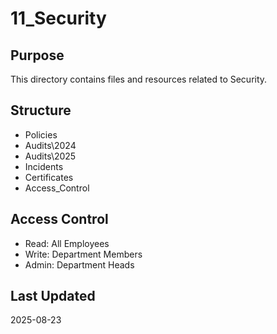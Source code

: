 ﻿# 11_Security

## Purpose
This directory contains files and resources related to Security.

## Structure
- Policies
- Audits\2024
- Audits\2025
- Incidents
- Certificates
- Access_Control

## Access Control
- Read: All Employees
- Write: Department Members
- Admin: Department Heads

## Last Updated
2025-08-23
